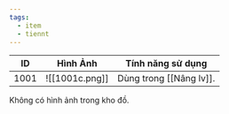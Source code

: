 ```yaml
---
tags:
  - item
  - tiennt
---
```


| ID   | Hình Ảnh      | Tính năng sử dụng       |
| ---- | ------------- | ----------------------- |
| 1001 | ![[1001c.png]] | Dùng trong [[Nâng lv]]. |
Không có hình ảnh trong kho đồ.